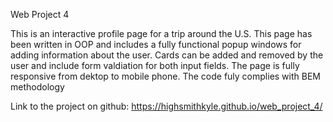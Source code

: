 Web Project 4

This is an interactive profile page for a trip around the U.S. This page has been written in OOP and includes a fully functional popup windows for adding information about the user. Cards can be added and removed by the user and include form valdiation for both input fields. The page is fully responsive from dektop to mobile phone. The code fuly complies with BEM methodology

Link to the project on github: https://highsmithkyle.github.io/web_project_4/
